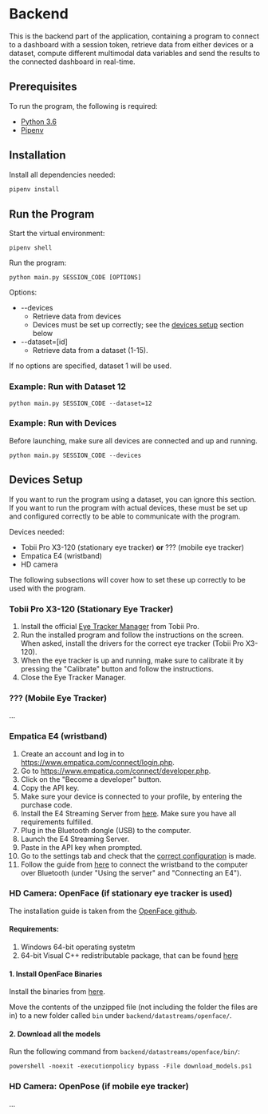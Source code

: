 # Backend

This is the backend part of the application, containing a program to connect to a dashboard with a session token, retrieve data from either devices or a dataset, compute different multimodal data variables and send the results to the connected dashboard in real-time.

## Prerequisites

To run the program, the following is required:

- [Python 3.6](https://www.python.org/downloads/)
- [Pipenv](https://github.com/pypa/pipenv)

## Installation

Install all dependencies needed:

```bash
pipenv install
```

## Run the Program

Start the virtual environment:

```
pipenv shell
```

Run the program:

```
python main.py SESSION_CODE [OPTIONS]
```

Options:

- --devices
  - Retrieve data from devices
  - Devices must be set up correctly; see the [devices setup](#devices-setup) section below
- --dataset=[id]
  - Retrieve data from a dataset (1-15).

If no options are specified, dataset 1 will be used.

### Example: Run with Dataset 12

```
python main.py SESSION_CODE --dataset=12
```

### Example: Run with Devices

Before launching, make sure all devices are connected and up and running.

```
python main.py SESSION_CODE --devices
```

## Devices Setup

If you want to run the program using a dataset, you can ignore this section. If you want to run the program with actual devices, these must be set up and configured correctly to be able to communicate with the program.

Devices needed:

- Tobii Pro X3-120 (stationary eye tracker) **or** ??? (mobile eye tracker)
- Empatica E4 (wristband)
- HD camera

The following subsections will cover how to set these up correctly to be used with the program.

### Tobii Pro X3-120 (Stationary Eye Tracker)

1. Install the official [Eye Tracker Manager](https://www.tobiipro.com/product-listing/eye-tracker-manager/) from Tobii Pro.
2. Run the installed program and follow the instructions on the screen. When asked, install the drivers for the correct eye tracker (Tobii Pro X3-120).
3. When the eye tracker is up and running, make sure to calibrate it by pressing the "Calibrate" button and follow the instructions.
4. Close the Eye Tracker Manager.

### ??? (Mobile Eye Tracker)

...

### Empatica E4 (wristband)

1. Create an account and log in to https://www.empatica.com/connect/login.php.
2. Go to https://www.empatica.com/connect/developer.php.
3. Click on the "Become a developer" button.
4. Copy the API key.
5. Make sure your device is connected to your profile, by entering the purchase code.
6. Install the E4 Streaming Server from [here](http://developer.empatica.com/windows-streaming-server-usage.html). Make sure you have all requirements fulfilled.
7. Plug in the Bluetooth dongle (USB) to the computer.
8. Launch the E4 Streaming Server.
9. Paste in the API key when prompted.
10. Go to the settings tab and check that the [correct configuration](../documentation/e4_streaming_server_settings.png) is made.
11. Follow the guide from [here](https://developer.empatica.com/windows-streaming-server-usage.html) to connect the wristband to the computer over Bluetooth (under "Using the server" and "Connecting an E4").

### HD Camera: OpenFace (if stationary eye tracker is used)

The installation guide is taken from the [OpenFace github](https://github.com/TadasBaltrusaitis/OpenFace/wiki/Windows-Installation).

#### Requirements:

1. Windows 64-bit operating systetm
2. 64-bit Visual C++ redistributable package, that can be found [here](https://aka.ms/vs/16/release/vc_redist.x64.exe)

#### 1. Install OpenFace Binaries

Install the binaries from [here](https://github.com/TadasBaltrusaitis/OpenFace/releases/download/OpenFace_2.2.0/OpenFace_2.2.0_win_x64.zip).

Move the contents of the unzipped file (not including the folder the files are in) to a new folder called `bin` under `backend/datastreams/openface/`.

#### 2. Download all the models

Run the following command from `backend/datastreams/openface/bin/`:

```
powershell -noexit -executionpolicy bypass -File download_models.ps1
```

### HD Camera: OpenPose (if mobile eye tracker)

...
